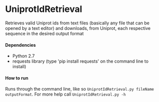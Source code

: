 # UniprotIdRetrieval
Retrieves valid Uniprot ids from text files (basically any file that can be opened by a text editor) and downloads, from Uniprot, each respective sequence in the desired output format

#### Dependencies
* Python 2.7
* requests library (type 'pip install requests' on the command line to install)

#### How to run
Runs through the command line, like so `UniprotIdRetrieval.py fileName outputFormat`. For more help call `UniprotIdRetrieval.py -h`
